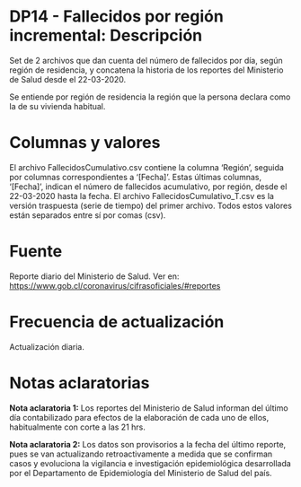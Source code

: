 # DP14 - Fallecidos por región incremental: Descripción
Set de 2 archivos que dan cuenta del número de fallecidos por día, según región de residencia, y concatena la historia de los reportes del Ministerio de Salud desde el 22-03-2020.

Se entiende por región de residencia la región que la persona declara como la de su vivienda habitual. 

# Columnas y valores
El archivo FallecidosCumulativo.csv contiene la columna ‘Región’, seguida por columnas correspondientes a ‘[Fecha]’. Estas últimas columnas, ‘[Fecha]’, indican el número de fallecidos acumulativo, por región, desde el 22-03-2020 hasta la fecha. El archivo FallecidosCumulativo_T.csv es la versión traspuesta (serie de tiempo) del primer archivo. Todos estos valores están separados entre sí por comas (csv).

# Fuente
Reporte diario del Ministerio de Salud. Ver en: https://www.gob.cl/coronavirus/cifrasoficiales/#reportes

# Frecuencia de actualización
Actualización diaria.

# Notas aclaratorias

**Nota aclaratoria 1:** Los reportes del Ministerio de Salud informan del último día contabilizado para efectos de la elaboración de cada uno de ellos, habitualmente con corte a las 21 hrs.

**Nota aclaratoria 2:** Los datos son provisorios a la fecha del último reporte, pues se van actualizando retroactivamente a medida que se confirman casos y evoluciona la vigilancia e investigación epidemiológica desarrollada por el Departamento de Epidemiología del Ministerio de Salud del país.

